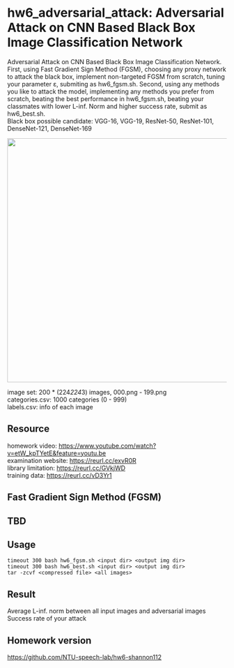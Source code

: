 # hw6_adversarial_attack: Adversarial Attack on CNN Based Black Box Image Classification Network

Adversarial Attack on CNN Based Black Box Image Classification Network. First, using Fast Gradient Sign Method (FGSM), choosing any proxy network to attack the black box, implement non-targeted FGSM from scratch, tuning your parameter ε, submiting as hw6_fgsm.sh. Second, using any methods you like to attack the model, implementing any methods you prefer from scratch, beating the best performance in hw6_fgsm.sh, beating your classmates with lower L-inf. Norm and higher success rate, submit as hw6_best.sh.  
Black box possible candidate: VGG-16, VGG-19, ResNet-50, ResNet-101, DenseNet-121, DenseNet-169  

<img src="https://raw.githubusercontent.com/shannon112/MareepLearning/master/hw6_adversarial_attack/img/cover.png" width=560/>

image set: 200 * (224*224*3) images, 000.png - 199.png  
categories.csv: 1000 categories (0 - 999)  
labels.csv: info of each image  

## Resource
homework video: https://www.youtube.com/watch?v=etW_kpTYetE&feature=youtu.be  
examination website: https://reurl.cc/exvR0R  
library limitation: https://reurl.cc/GVkjWD   
training data: https://reurl.cc/vD3Yr1  

## Fast Gradient Sign Method (FGSM) 

## TBD

## Usage
```
timeout 300 bash hw6_fgsm.sh <input dir> <output img dir>
timeout 300 bash hw6_best.sh <input dir> <output img dir>
tar -zcvf <compressed file> <all images>
```

## Result
Average L-inf. norm between all input images and adversarial images  
Success rate of your attack  

## Homework version
https://github.com/NTU-speech-lab/hw6-shannon112
